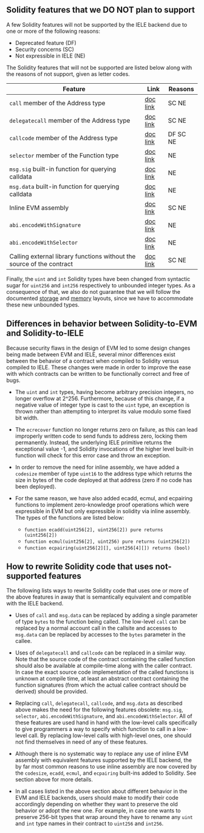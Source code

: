 ## Solidity features that we DO NOT plan to support

A few Solidity features will not be supported by the IELE backend due to one or more of the following reasons:

* Deprecated feature (DF)
* Security concerns (SC)
* Not expressible in IELE (NE)

The Solidity features that will not be supported are listed below along with the reasons of not support, given as letter codes.

| Feature | Link | Reasons |
|---------|------|---------|
| `call` member of the Address type | [doc link](https://solidity.readthedocs.io/en/v0.4.23/units-and-global-variables.html#address-related) | SC NE |
| `delegatecall` member of the Address type | [doc link](https://solidity.readthedocs.io/en/v0.4.23/units-and-global-variables.html#address-related) | SC NE |
| `callcode` member of the Address type | [doc link](https://solidity.readthedocs.io/en/v0.4.23/units-and-global-variables.html#address-related) | DF SC NE |
| `selector` member of the Function type | [doc link](https://solidity.readthedocs.io/en/v0.4.23/types.html#function-types) | NE |
| `msg.sig`  built-in function for querying calldata | [doc link](https://solidity.readthedocs.io/en/v0.4.23/units-and-global-variables.html#block-and-transaction-properties) | NE |
| `msg.data` built-in function for querying calldata | [doc link](https://solidity.readthedocs.io/en/v0.4.23/units-and-global-variables.html#block-and-transaction-properties) | NE |
| Inline EVM assembly | [doc link](https://solidity.readthedocs.io/en/v0.4.23/assembly.html#solidity-assembly) | SC NE |
| `abi.encodeWithSignature` | [doc link](http://solidity.readthedocs.io/en/v0.4.23/units-and-global-variables.html#abi-encoding-functions) | NE |
| `abi.encodeWithSelector` | [doc link](http://solidity.readthedocs.io/en/v0.4.23/units-and-global-variables.html#abi-encoding-functions) | NE |
| Calling external library functions without the source of the contract | [doc link](http://solidity.readthedocs.io/en/v0.4.21/contracts.html#libraries) | SC NE |

Finally, the `uint` and `int` Solidity types have been changed from syntactic sugar for `uint256` and `int256` respectively to unbounded integer types. As a consequence of that, we also do not guarantee that we will follow the documented [storage](https://solidity.readthedocs.io/en/v0.4.23/miscellaneous.html#layout-of-state-variables-in-storage) and [memory](https://solidity.readthedocs.io/en/v0.4.23/miscellaneous.html#layout-in-memory) layouts, since we have to accommodate these new unbounded types.

## Differences in behavior between Solidity-to-EVM and Solidity-to-IELE

Because security flaws in the design of EVM led to some design changes being made between EVM and IELE, several minor differences exist
between the behavior of a contract when compiled to Solidity versus compiled to IELE. These changes were made in order to improve the
ease with which contracts can be written to be functionally correct and free of bugs.

* The `uint` and `int` types, having become arbitrary precision integers, no longer overflow at 2^256. Furthermore, because of this change, if a negative value of integer type is cast to the `uint` type, an exception is thrown
  rather than attempting to interpret its value modulo some fixed bit width.

* The `ecrecover` function no longer returns zero on failure, as this can lead improperly written code to send funds to address zero, locking them permanently. Instead, the underlying IELE primitive returns the exceptional value -1, and Solidity invocations of the higher level built-in function will check for this error case and throw an exception.

* In order to remove the need for inline assembly, we have added a `codesize` member of type `uint16` to the address type which returns the size in bytes of the code deployed at that address (zero if no code has been deployed).

* For the same reason, we have also added ecadd, ecmul, and ecpairing functions to implement zero-knowledge proof operations which were expressible in EVM but only expressible in solidity via inline assembly. The types of the functions are listed below:

    * `function ecadd(uint256[2], uint256[2]) pure returns (uint256[2])`
    * `function ecmul(uint256[2], uint256) pure returns (uint256[2])`
    * `function ecpairing(uint256[2][], uint256[4][]) returns (bool)`

## How to rewrite Solidity code that uses not-supported features

The following lists ways to rewrite Solidity code that uses one or more of the above features in away that is semantically equivalent and compatible with the IELE backend.

* Uses of `call` and `msg.data` can be replaced by adding a single parameter of type `bytes` to the function being called. The low-level `call` can be replaced by a normal account call in the callsite and accesses to `msg.data` can be replaced by accesses to the `bytes` parameter in the callee.

* Uses of `delegatecall` and `callcode` can be replaced in a similar way. Note that the source code of the contract containing the called function should also be available at compile-time along with the caller contract. In case the exact source code implementation of the called functions is unknown at compile time, at least an abstract contract containing the function signatures (from which the actual callee contract should be derived) should be provided.

* Replacing `call`, `delegatecall`, `callcode`, and `msg.data` as described above makes the need for the following features obsolete: `msg.sig`, `selector`, `abi.encodeWithSignature`, and `abi.encodeWithSelector`. All of these features are used hand in hand with the low-level calls specifically to give programmers a way to specify which function to call in a low-level call. By replacing low-level calls with high-level ones, one should not find themselves in need of any of these features.

* Although there is no systematic way to replace any use of inline EVM assembly with equivalent features supported by the IELE backend, the by far most common reasons to use inline assembly are now covered by the `codesize`, `ecadd`, `ecmul`, and `ecpairing` built-ins added to Solidity. See section above for more details.

* In all cases listed in the above section about different behavior in the EVM and IELE backends, users should make to modify their code accordingly depending on whether they want to preserve the old behavior or adopt the new one. For example, in case one wants to preserve 256-bit types that wrap around they have to rename any `uint` and `int` type names in their contract to `uint256` and `int256`.
